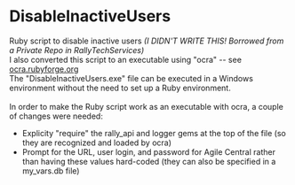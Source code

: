 # DisableInactiveUsers
Ruby script to disable inactive users <I>(I DIDN'T WRITE THIS! Borrowed from a Private Repo in RallyTechServices)</I><br>
I also converted this script to an executable using "ocra" -- see <a href="http://ocra.rubyforge.org">ocra.rubyforge.org</a><br>
The "DisableInactiveUsers.exe" file can be executed in a Windows environment without the need to set up a Ruby environment.<br><br>
In order to make the Ruby script work as an executable with ocra, a couple of changes were needed:
<UL>
<LI>Explicity "require" the rally_api and logger gems at the top of the file (so they are recognized and loaded by ocra)</LI>
<LI>Prompt for the URL, user login, and password for Agile Central rather than having these values hard-coded (they can also be specified in a my_vars.db file)</LI>
</UL>
